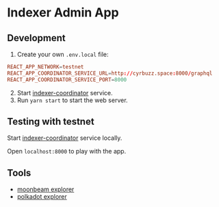 # Indexer Admin App

## Development

1. Create your own `.env.local` file:

```conf
REACT_APP_NETWORK=testnet
REACT_APP_COORDINATOR_SERVICE_URL=http://cyrbuzz.space:8000/graphql
REACT_APP_COORDINATOR_SERVICE_PORT=8000
```

2. Start [indexer-coordinator](https://github.com/subquery/indexer-coordinator) service.
3. Run `yarn start` to start the web server.

## Testing with testnet

Start [indexer-coordinator](https://github.com/subquery/indexer-coordinator) service locally.

Open `localhost:8000` to play with the app.

## Tools

- [moonbeam explorer](https://moonbeam-explorer.netlify.app/?network=MoonbeamDevNode)
- [polkadot explorer](https://polkadot.js.org/apps/#/explorer)

#

